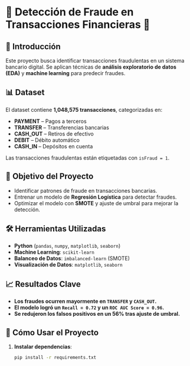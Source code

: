 # 🏦 Detección de Fraude en Transacciones Financieras 🚀

## 📌 Introducción
Este proyecto busca identificar transacciones fraudulentas en un sistema bancario digital. Se aplican técnicas de **análisis exploratorio de datos (EDA)** y **machine learning** para predecir fraudes.

## 📊 Dataset
El dataset contiene **1,048,575 transacciones**, categorizadas en:
- **PAYMENT** – Pagos a terceros
- **TRANSFER** – Transferencias bancarias
- **CASH_OUT** – Retiros de efectivo
- **DEBIT** – Débito automático
- **CASH_IN** – Depósitos en cuenta

Las transacciones fraudulentas están etiquetadas con `isFraud = 1`.

## 🎯 Objetivo del Proyecto
- Identificar patrones de fraude en transacciones bancarias.
- Entrenar un modelo de **Regresión Logística** para detectar fraudes.
- Optimizar el modelo con **SMOTE** y ajuste de umbral para mejorar la detección.

## 🛠️ Herramientas Utilizadas
- **Python** (`pandas`, `numpy`, `matplotlib`, `seaborn`)
- **Machine Learning**: `scikit-learn`
- **Balanceo de Datos**: `imbalanced-learn` (SMOTE)
- **Visualización de Datos**: `matplotlib`, `seaborn`

## 📈 Resultados Clave
- **Los fraudes ocurren mayormente en `TRANSFER` y `CASH_OUT`.**
- **El modelo logró un `Recall = 0.72` y un `ROC AUC Score = 0.96`.**
- **Se redujeron los falsos positivos en un 56% tras ajuste de umbral.**

## 🚀 Cómo Usar el Proyecto
1. **Instalar dependencias**:
   ```bash
   pip install -r requirements.txt
